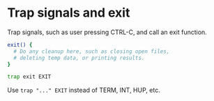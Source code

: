 # Trap signals and exit

Trap signals, such as user pressing CTRL-C, and call an exit function.

```sh
exit() {
  # Do any cleanup here, such as closing open files,
  # deleting temp data, or printing results.
}

trap exit EXIT
```

Use `trap "..." EXIT` instead of TERM, INT, HUP, etc.
